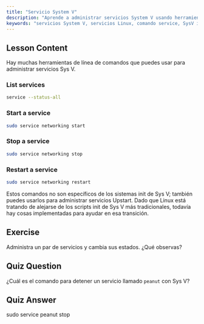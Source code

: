 ```yaml
---
title: "Servicio System V"
description: "Aprende a administrar servicios System V usando herramientas de línea de comandos. Descubre cómo listar, iniciar, detener y reiniciar servicios con este tutorial de Linux para principiantes."
keywords: "servicios System V, servicios Linux, comando service, SysV init, tutorial Linux, Linux para principiantes, gestión de servicios, guía Linux"
---
```


## Lesson Content

Hay muchas herramientas de línea de comandos que puedes usar para administrar servicios Sys V.

### List services

```bash
service --status-all
```

### Start a service

```bash
sudo service networking start
```

### Stop a service

```bash
sudo service networking stop
```

### Restart a service

```bash
sudo service networking restart
```

Estos comandos no son específicos de los sistemas init de Sys V; también puedes usarlos para administrar servicios Upstart. Dado que Linux está tratando de alejarse de los scripts init de Sys V más tradicionales, todavía hay cosas implementadas para ayudar en esa transición.

## Exercise

Administra un par de servicios y cambia sus estados. ¿Qué observas?

## Quiz Question

¿Cuál es el comando para detener un servicio llamado `peanut` con Sys V?

## Quiz Answer

sudo service peanut stop
